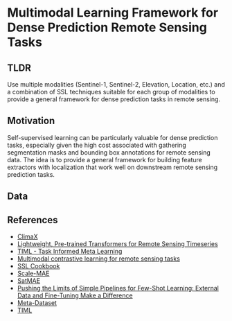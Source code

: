 # Multimodal Learning Framework for Dense Prediction Remote Sensing Tasks

## TLDR
Use multiple modalities (Sentinel-1, Sentinel-2, Elevation, Location, etc.) and a combination of SSL techniques suitable for each group of modalities to provide a general framework for dense prediction tasks in remote sensing.

## Motivation
Self-supervised learning can be particularly valuable for dense prediction tasks, especially given the high cost associated with gathering segmentation masks and bounding box annotations for remote sensing data.
The idea is to provide a general framework for building feature extractors with localization that work well on downstream remote sensing prediction tasks.

## Data

## References
- [ClimaX](https://s3.us-east-1.amazonaws.com/climate-change-ai/papers/iclr2023/35/paper.pdf)
- [Lightweight, Pre-trained Transformers for Remote Sensing Timeseries](https://arxiv.org/pdf/2304.14065.pdf)
- [TIML - Task Informed Meta Learning](https://openreview.net/pdf?id=de0KufElojN)
- [Multimodal contrastive learning for remote sensing tasks](https://arxiv.org/pdf/2209.02329.pdf)
- [SSL Cookbook](https://arxiv.org/pdf/2304.12210.pdf)
- [Scale-MAE](https://arxiv.org/pdf/2212.14532.pdf)
- [SatMAE](https://arxiv.org/pdf/2207.08051.pdf)
- [Pushing the Limits of Simple Pipelines for Few-Shot Learning:
External Data and Fine-Tuning Make a Difference](https://arxiv.org/pdf/2204.07305v1.pdf)
- [Meta-Dataset](https://arxiv.org/pdf/1903.03096.pdf)
- [TIML](https://openreview.net/pdf?id=de0KufElojN)
